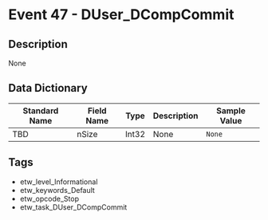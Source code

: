 # Event 47 - DUser_DCompCommit

## Description
None

## Data Dictionary
|Standard Name|Field Name|Type|Description|Sample Value|
|---|---|---|---|---|
|TBD|nSize|Int32|None|`None`|

## Tags
* etw_level_Informational
* etw_keywords_Default
* etw_opcode_Stop
* etw_task_DUser_DCompCommit